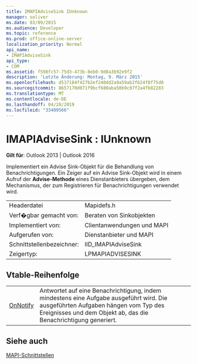 ```yaml
---
title: IMAPIAdviseSink IUnknown
manager: soliver
ms.date: 03/09/2015
ms.audience: Developer
ms.topic: reference
ms.prod: office-online-server
localization_priority: Normal
api_name:
- IMAPIAdviseSink
api_type:
- COM
ms.assetid: f598fc57-75d3-473b-8eb0-9d8a3b92e9f2
description: 'Letzte Änderung: Montag, 9. März 2015'
ms.openlocfilehash: d537184f427b2ef240dd2a9a59ab2f624f8f75d0
ms.sourcegitcommit: 8657170d071f9bcf680aba50b9c07f2a4fb82283
ms.translationtype: MT
ms.contentlocale: de-DE
ms.lasthandoff: 04/28/2019
ms.locfileid: "33409566"
---
```

# <a name="imapiadvisesink--iunknown"></a>IMAPIAdviseSink : IUnknown

  
  
**Gilt für**: Outlook 2013 | Outlook 2016 
  
Implementiert ein Advise Sink-Objekt für die Behandlung von Benachrichtigungen. Ein Zeiger auf ein Advise Sink-Objekt wird in einem Aufruf der **Advise-Methode** eines Dienstanbieters übergeben, dem Mechanismus, der zum Registrieren für Benachrichtigungen verwendet wird. 
  
|||
|:-----|:-----|
|Headerdatei  <br/> |Mapidefs.h  <br/> |
|Verf�gbar gemacht von:  <br/> |Beraten von Sinkobjekten  <br/> |
|Implementiert von:  <br/> |Clientanwendungen und MAPI  <br/> |
|Aufgerufen von:  <br/> |Dienstanbieter und MAPI  <br/> |
|Schnittstellenbezeichner:  <br/> |IID_IMAPIAdviseSink  <br/> |
|Zeigertyp:  <br/> |LPMAPIADVISESINK  <br/> |
   
## <a name="vtable-order"></a>Vtable-Reihenfolge

|||
|:-----|:-----|
|[OnNotify](imapiadvisesink-onnotify.md) <br/> |Antwortet auf eine Benachrichtigung, indem mindestens eine Aufgabe ausgeführt wird. Die ausgeführten Aufgaben hängen vom Typ des Ereignisses und dem Objekt ab, das die Benachrichtigung generiert.  <br/> |
   
## <a name="see-also"></a>Siehe auch



[MAPI-Schnittstellen](mapi-interfaces.md)


